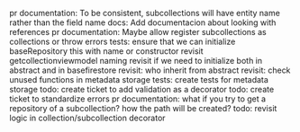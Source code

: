 pr documentation: To be consistent, subcollections will have entity name rather than the field name
docs: Add documentacion about looking with references
pr documentation: Maybe allow register subcollections as collections or throw errors
tests: ensure that we can initialize baseRepository this with name or constructor
revisit getcollectionviewmodel naming
revisit if we need to initialize both in abstract and in basefirestore
revisit: who inherit from abstract
revisit: check unused functions in metadata storage
tests: create tests for metadata storage
todo: create ticket to add validation as a decorator
todo: create ticket to standardize errors
pr documentation: what if you try to get a repository of a subcollection? how the path will be created?
todo: revisit logic in collection/subcollection decorator
